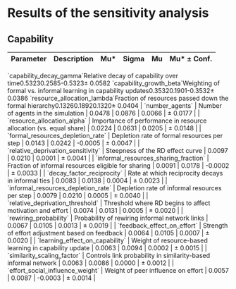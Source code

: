 # Results of the sensitivity analysis

## Capability

| Parameter | Description | Mu\* | Sigma | Mu | Mu\* ± Conf. |
|-----------|-------------|------|--------|-------|-------------|
<tr style="background-color:#fff8dc"><td>`capability_decay_gamma`</td><td>Relative decay of capability over time</td><td>0.5323</td><td>0.2585</td><td>-0.5323</td><td>± 0.0582</td></tr>
<tr style="background-color:#fff8dc"><td>`capability_growth_beta`</td><td>Weighting of formal vs. informal learning in capability updates</td><td>0.3532</td><td>0.1901</td><td>-0.3532</td><td>± 0.0386</td></tr>
<tr style="background-color:#fff8dc"><td>`resource_allocation_lambda`</td><td>Fraction of resources passed down the formal hierarchy</td><td>0.1326</td><td>0.1892</td><td>0.1320</td><td>± 0.0404</td></tr>
| `number_agents` | Number of agents in the simulation | 0.0478 | 0.0876 | 0.0066 | ± 0.0177 |
| `resource_allocation_alpha` | Importance of performance in resource allocation (vs. equal share) | 0.0224 | 0.0631 | 0.0205 | ± 0.0148 |
| `formal_resources_depletion_rate` | Depletion rate of formal resources per step | 0.0143 | 0.0242 | -0.0005 | ± 0.0047 |
| `relative_deprivation_sensitivity` | Steepness of the RD effect curve | 0.0097 | 0.0210 | 0.0001 | ± 0.0041 |
| `informal_resources_sharing_fraction` | Fraction of informal resources eligible for sharing | 0.0091 | 0.0178 | -0.0002 | ± 0.0033 |
| `decay_factor_reciprocity` | Rate at which reciprocity decays in informal ties | 0.0083 | 0.0138 | 0.0004 | ± 0.0023 |
| `informal_resources_depletion_rate` | Depletion rate of informal resources per step | 0.0079 | 0.0210 | 0.0005 | ± 0.0040 |
| `relative_deprivation_threshold` | Threshold where RD begins to affect motivation and effort | 0.0074 | 0.0131 | 0.0005 | ± 0.0020 |
| `rewiring_probability` | Probability of rewiring informal network links | 0.0067 | 0.0105 | 0.0013 | ± 0.0019 |
| `feedback_effect_on_effort` | Strength of effort adjustment based on feedback | 0.0064 | 0.0105 | 0.0007 | ± 0.0020 |
| `learning_effect_on_capability` | Weight of resource-based learning in capability update | 0.0063 | 0.0094 | 0.0002 | ± 0.0015 |
| `similarity_scaling_factor` | Controls link probability in similarity-based informal network | 0.0063 | 0.0086 | 0.0000 | ± 0.0012 |
| `effort_social_influence_weight` | Weight of peer influence on effort | 0.0057 | 0.0087 | -0.0003 | ± 0.0014 |
